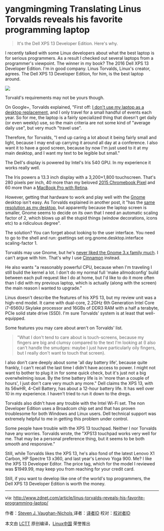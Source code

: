 yangmingming Translating
Linus Torvalds reveals his favorite programming laptop
====

>It's the Dell XPS 13 Developer Edition. Here's why.

I recently talked with some Linux developers about what the best laptop is for serious programmers. As a result I checked out several laptops from a programmer's viewpoint. The winner in my book? The 2016 Dell XPS 13 Developer Edition. I'm in good company. Linus Torvalds, Linux's creator, agrees. The Dell XPS 13 Developer Edition, for him, is the best laptop around.

![](http://zdnet3.cbsistatic.com/hub/i/r/2016/07/18/702609c3-db38-4603-9f5f-4dcc3d71b140/resize/770xauto/50a8ba1c2acb1f0994aec2115d2e55ce/2016-dell-xps-13.jpg)

Torvald's requirements may not be yours though.

On Google+, Torvalds explained, "First off: [I don't use my laptop as a desktop replacement][1], and I only travel for a small handful of events each year. So for me, the laptop is a fairly specialized thing that doesn't get daily (or even weekly) use, so the main criteria are not some kind of "average daily use", but very much "travel use".

Therefore, for Torvalds, "I end up caring a lot about it being fairly small and light, because I may end up carrying it around all day at a conference. I also want it to have a good screen, because by now I'm just used to it at my main desktop, and I want my text to be legible but small."

The Dell's display is powered by Intel's Iris 540 GPU. In my experience it works really well.

The Iris powers a 13.3 inch display with a 3,200×1,800 touchscreen. That's 280 pixels per inch, 40 more than my beloved [2015 Chromebook Pixel][2] and 60 more than a [MacBook Pro with Retina][3].

However, getting that hardware to work and play well with the [Gnome][4] desktop isn't easy. As Torvalds explained in another post, it "has the [same resolution as my desktop][5], but apparently because the laptop screen is smaller, Gnome seems to decide on its own that I need an automatic scaling factor of 2, which blows up all the stupid things (window decorations, icons etc) to a ridiculous degree".

The solution? You can forget about looking to the user interface. You need to go to the shell and run: gsettings set org.gnome.desktop.interface scaling-factor 1.

Torvalds may use Gnome, but he's [never liked the Gnome 3.x family much][6]. I can't argue with him. That's why I use [Cinnamon][7] instead.

He also wants "a reasonably powerful CPU, because when I'm traveling I still build the kernel a lot. I don't do my normal full 'make allmodconfig' build between each pull request like I do at home, but I'd like to do it more often than I did with my previous laptop, which is actually (along with the screen) the main reason I wanted to upgrade."

Linus doesn't describe the features of his XPS 13, but my review unit was a high-end model. It came with dual-core, 2.2GHz 6th Generation Intel Core i7-6560U Skylake processor and 16GBs of DDR3 RAM with a half a terabyte, PCIe solid state drive (SSD). I'm sure Torvalds' system is at least that well-equipped.

Some features you may care about aren't on Torvalds' list.

>"What I don't tend to care about is touch-screens, because my fingers are big and clumsy compared to the text I'm looking at (I also can't handle the smudges: maybe I just have particularly oily fingers, but I really don't want to touch that screen).

I also don't care deeply about some 'all day battery life', because quite frankly, I can't recall the last time I didn't have access to power. I might not want to bother to plug it in for some quick check, but it's just not a big overwhelming issue. By the time battery life is in 'more than a couple of hours', I just don't care very much any more."
Dell claims the XPS 13, with its 56wHR, 4-Cell Battery, has about a 12-hour battery life. It has well over 10 in my experience. I haven't tried to run it down to the dregs.

Torvalds also didn't have any trouble with the Intel Wi-Fi set. The non Developer Edition uses a Broadcom chip set and that has proven troublesome for both Windows and Linux users. Dell technical support was extremely helpful to me in getting this problem under control.

Some people have trouble with the XPS 13 touchpad. Neither I nor Torvalds have any worries. Torvalds wrote, the "XPS13 touchpad works very well for me. That may be a personal preference thing, but it seems to be both smooth and responsive."

Still, while Torvalds likes the XPS 13, he's also fond of the latest Lenovo X1 Carbon, HP Spectre 13 x360, and last year's Lenovo Yoga 900. Me? I like the XPS 13 Developer Editor. The price tag, which for the model I reviewed was $1949.99, may keep you from reaching for your credit card.

Still, if you want to develop like one of the world's top programmers, the Dell XPS 13 Developer Edition is worth the money.

--------------------------------------------------------------------------------

via: http://www.zdnet.com/article/linus-torvalds-reveals-his-favorite-programming-laptop/

作者：[Steven J. Vaughan-Nichols ][a]
译者：[译者ID](https://github.com/译者ID)
校对：[校对者ID](https://github.com/校对者ID)

本文由 [LCTT](https://github.com/LCTT/TranslateProject) 原创编译，[Linux中国](https://linux.cn/) 荣誉推出

[a]: http://www.zdnet.com/meet-the-team/us/steven-j-vaughan-nichols/
[1]: https://plus.google.com/+LinusTorvalds/posts/VZj8vxXdtfe
[2]: http://www.zdnet.com/article/the-best-chromebook-ever-the-chromebook-pixel-2015/
[3]: http://www.zdnet.com/product/apple-15-inch-macbook-pro-with-retina-display-mid-2015/
[4]: https://www.gnome.org/
[5]: https://plus.google.com/+LinusTorvalds/posts/d7nfnWSXjfD
[6]: http://www.zdnet.com/article/linus-torvalds-finds-gnome-3-4-to-be-a-total-user-experience-design-failure/
[7]: http://www.zdnet.com/article/how-to-customise-your-linux-desktop-cinnamon/
